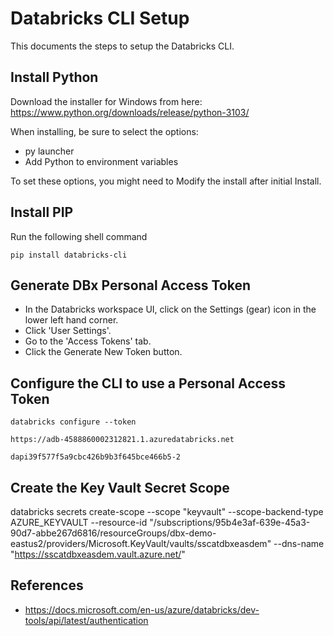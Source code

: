 # Databricks CLI Setup

This documents the steps to setup the Databricks CLI.

## Install Python

Download the installer for Windows from here:  <https://www.python.org/downloads/release/python-3103/>

When installing, be sure to select the options:

- py launcher
- Add Python to environment variables

To set these options, you might need to Modify the install after initial Install.

## Install PIP

Run the following shell command

    pip install databricks-cli

## Generate DBx Personal Access Token

- In the Databricks workspace UI, click on the Settings (gear) icon in the lower left hand corner.
- Click 'User Settings'.
- Go to the 'Access Tokens' tab.
- Click the Generate New Token button.

## Configure the CLI to use a Personal Access Token

    databricks configure --token

    https://adb-4588860002312821.1.azuredatabricks.net

    dapi39f577f5a9cbc426b9b3f645bce466b5-2

## Create the Key Vault Secret Scope

databricks secrets create-scope --scope "keyvault" --scope-backend-type AZURE_KEYVAULT --resource-id "/subscriptions/95b4e3af-639e-45a3-90d7-abbe267d6816/resourceGroups/dbx-demo-eastus2/providers/Microsoft.KeyVault/vaults/sscatdbxeasdem" --dns-name "https://sscatdbxeasdem.vault.azure.net/"

## References

- <https://docs.microsoft.com/en-us/azure/databricks/dev-tools/api/latest/authentication>
